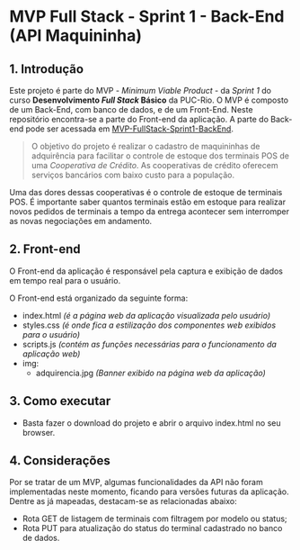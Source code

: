 # MVP Full Stack - Sprint 1 - Back-End (API Maquininha)
## 1. Introdução

Este projeto é parte do MVP - _Minimum Viable Product_ - da _Sprint 1_ do curso **Desenvolvimento _Full Stack_ Básico** da PUC-Rio. O MVP é composto de um Back-End, com banco de dados, e de um Front-End. Neste repositório encontra-se a parte do Front-end da aplicação. A parte do Back-end pode ser acessada em [MVP-FullStack-Sprint1-BackEnd](https://github.com/brunorsouza81/MVP-FullStack-Sprint1-BackEnd.git).

>O objetivo do projeto é realizar o cadastro de maquininhas de adquirência para facilitar o controle de estoque dos terminais POS de uma *Cooperativa de Crédito*. As cooperativas de crédito oferecem serviços bancários com baixo custo para a população.

Uma das dores dessas cooperativas é o controle de estoque de terminais POS. É importante saber quantos terminais estão em estoque para realizar novos pedidos de terminais a tempo da entrega acontecer sem interromper as novas negociações em andamento.

  
## 2. Front-end
O Front-end da aplicação é responsável pela captura e exibição de dados em tempo real para o usuário. 

O Front-end está organizado da seguinte forma:

- index.html *(é a página web da aplicação visualizada pelo usuário)*
- styles.css *(é onde fica a estilização dos componentes web exibidos para o usuário)*
- scripts.js *(contém as funções necessárias para o funcionamento da aplicação web)*
- img:
    - adquirencia.jpg *(Banner exibido na página web da aplicação)*


## 3. Como executar
- Basta fazer o download do projeto e abrir o arquivo index.html no seu browser.

## 4. Considerações
Por se tratar de um MVP, algumas funcionalidades da API não foram implementadas neste momento, ficando para versões futuras da aplicação. Dentre as já mapeadas, destacam-se as relacionadas abaixo:

- Rota GET de listagem de terminais com filtragem por modelo ou status;
- Rota PUT para atualização do status do terminal cadastrado no banco de dados.
